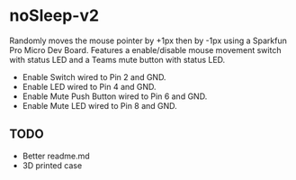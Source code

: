 # noSleep-v2

Randomly moves the mouse pointer by +1px then by -1px using a Sparkfun Pro Micro Dev Board. Features a enable/disable mouse movement switch with status LED and a Teams mute button with status LED.

- Enable Switch wired to Pin 2 and GND.
- Enable LED wired to Pin 4 and GND.
- Enable Mute Push Button wired to Pin 6 and GND.
- Enable Mute LED wired to Pin 8 and GND.

## TODO

- Better readme.md
- 3D printed case